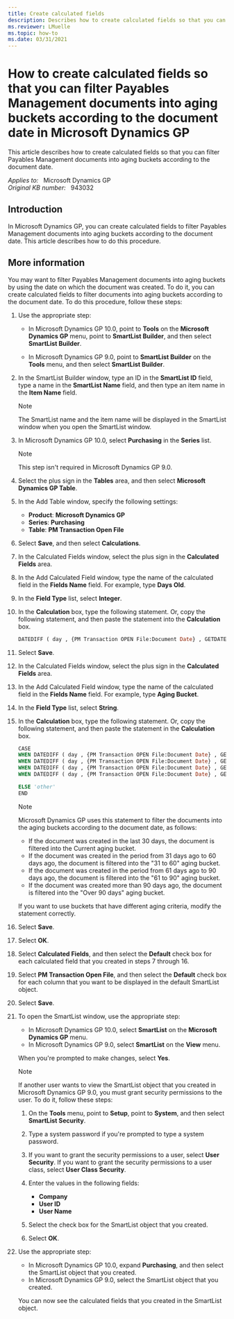 ```yaml
---
title: Create calculated fields
description: Describes how to create calculated fields so that you can filter Payables Management documents into aging buckets according to the document date.
ms.reviewer: LMuelle
ms.topic: how-to
ms.date: 03/31/2021
---
```

# How to create calculated fields so that you can filter Payables Management documents into aging buckets according to the document date in Microsoft Dynamics GP

This article describes how to create calculated fields so that you can filter Payables Management documents into aging buckets according to the document date.

_Applies to:_ &nbsp; Microsoft Dynamics GP  
_Original KB number:_ &nbsp; 943032

## Introduction

In Microsoft Dynamics GP, you can create calculated fields to filter Payables Management documents into aging buckets according to the document date. This article describes how to do this procedure.

## More information

You may want to filter Payables Management documents into aging buckets by using the date on which the document was created. To do it, you can create calculated fields to filter documents into aging buckets according to the document date. To do this procedure, follow these steps:

1. Use the appropriate step:

    - In Microsoft Dynamics GP 10.0, point to **Tools** on the **Microsoft Dynamics GP** menu, point to **SmartList Builder**, and then select **SmartList Builder**.

    - In Microsoft Dynamics GP 9.0, point to **SmartList Builder** on the **Tools** menu, and then select **SmartList Builder**.

2. In the SmartList Builder window, type an ID in the **SmartList ID** field, type a name in the **SmartList Name** field, and then type an item name in the **Item Name** field.

    > [!NOTE]
    > The SmartList name and the item name will be displayed in the SmartList window when you open the SmartList window.

3. In Microsoft Dynamics GP 10.0, select **Purchasing** in the **Series** list.

    > [!NOTE]
    > This step isn't required in Microsoft Dynamics GP 9.0.
4. Select the plus sign in the **Tables** area, and then select **Microsoft Dynamics GP Table**.
5. In the Add Table window, specify the following settings:

    - **Product**: **Microsoft Dynamics GP**  
    - **Series**: **Purchasing**  
    - **Table**: **PM Transaction Open File**
6. Select **Save**, and then select **Calculations**.
7. In the Calculated Fields window, select the plus sign in the **Calculated Fields** area.

8. In the Add Calculated Field window, type the name of the calculated field in the **Fields Name** field. For example, type **Days Old**.

9. In the **Field Type** list, select **Integer**.
10. In the **Calculation** box, type the following statement. Or, copy the following statement, and then paste the statement into the **Calculation** box.

    ```vb
    DATEDIFF ( day , {PM Transaction OPEN File:Document Date} , GETDATE())
    ```

11. Select **Save**.

12. In the Calculated Fields window, select the plus sign in the **Calculated Fields** area.

13. In the Add Calculated Field window, type the name of the calculated field in the **Fields Name** field. For example, type **Aging Bucket**.

14. In the **Field Type** list, select **String**.
15. In the **Calculation** box, type the following statement. Or, copy the following statement, and then paste the statement in the **Calculation** box.

    ```vb
    CASE 
    WHEN DATEDIFF ( day , {PM Transaction OPEN File:Document Date} , GETDATE()) < '31' THEN 'CURRENT'
    WHEN DATEDIFF ( day , {PM Transaction OPEN File:Document Date} , GETDATE()) < '61' THEN '31 to 60'
    WHEN DATEDIFF ( day , {PM Transaction OPEN File:Document Date} , GETDATE()) < '91' THEN '61 to 90'
    WHEN DATEDIFF ( day , {PM Transaction OPEN File:Document Date} , GETDATE()) < '9999' THEN 'OVER 90 days'
    
    ELSE 'other'
    END 
    ```

    > [!NOTE]
    > Microsoft Dynamics GP uses this statement to filter the documents into the aging buckets according to the document date, as follows:
    >
    > - If the document was created in the last 30 days, the document is filtered into the Current aging bucket.
    > - If the document was created in the period from 31 days ago to 60 days ago, the document is filtered into the "31 to 60" aging bucket.
    > - If the document was created in the period from 61 days ago to 90 days ago, the document is filtered into the "61 to 90" aging bucket.
    > - If the document was created more than 90 days ago, the document is filtered into the "Over 90 days" aging bucket.

    If you want to use buckets that have different aging criteria, modify the statement correctly.
16. Select **Save**.

17. Select **OK**.

18. Select **Calculated Fields**, and then select the **Default** check box for each calculated field that you created in steps 7 through 16.

19. Select **PM Transaction Open File**, and then select the **Default** check box for each column that you want to be displayed in the default SmartList object.

20. Select **Save**.
21. To open the SmartList window, use the appropriate step:

    - In Microsoft Dynamics GP 10.0, select **SmartList** on the **Microsoft Dynamics GP** menu.
    - In Microsoft Dynamics GP 9.0, select **SmartList** on the **View** menu.

    When you're prompted to make changes, select **Yes**.

    > [!NOTE]
    > If another user wants to view the SmartList object that you created in Microsoft Dynamics GP 9.0, you must grant security permissions to the user. To do it, follow these steps:

      1. On the **Tools** menu, point to **Setup**, point to **System**, and then select **SmartList Security**.

      2. Type a system password if you're prompted to type a system password.

      3. If you want to grant the security permissions to a user, select **User Security**. If you want to grant the security permissions to a user class, select **User Class Security**.

      4. Enter the values in the following fields:

         - **Company**  
         - **User ID**  
         - **User Name**  
      5. Select the check box for the SmartList object that you created.

      6. Select **OK**.

22. Use the appropriate step:

    - In Microsoft Dynamics GP 10.0, expand **Purchasing**, and then select the SmartList object that you created.
    - In Microsoft Dynamics GP 9.0, select the SmartList object that you created.

    You can now see the calculated fields that you created in the SmartList object.
